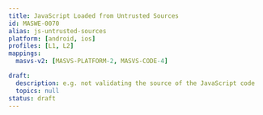 ```yaml
---
title: JavaScript Loaded from Untrusted Sources
id: MASWE-0070
alias: js-untrusted-sources
platform: [android, ios]
profiles: [L1, L2]
mappings:
  masvs-v2: [MASVS-PLATFORM-2, MASVS-CODE-4]

draft:
  description: e.g. not validating the source of the JavaScript code
  topics: null
status: draft
---
```


